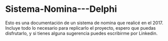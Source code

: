 # Sistema-Nomina---Delphi
Esto es una documentación de un sistema de nomina que realicé en el 2017. Incluye todo lo necesario para replicarlo el proyecto, espero que puedas disfrutarlo, y si tienes alguna sugerencia puedes escribirme por Linkedin.
